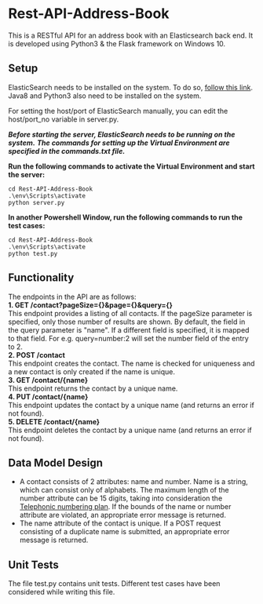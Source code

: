 # Rest-API-Address-Book
This is a RESTful API for an address book with an Elasticsearch back end. It is developed using Python3 & the Flask framework on Windows 10.

## Setup
ElasticSearch needs to be installed on the system. To do so, [follow this link]( https://www.elastic.co/guide/en/elasticsearch/reference/5.1/windows.html). Java8 and Python3 also need to be installed on the system.  

For setting the host/port of ElasticSearch manually, you can edit the host/port_no variable in server.py.  

***Before starting the server, ElasticSearch needs to be running on the system.***
***The commands for setting up the Virtual Environment are specified in the commands.txt file.***


**Run the following commands to activate the Virtual Environment and start the server:**  
```
cd Rest-API-Address-Book
.\env\Scripts\activate
python server.py
```

**In another Powershell Window, run the following commands to run the test cases:**  
```
cd Rest-API-Address-Book
.\env\Scripts\activate
python test.py
```

## Functionality
The endpoints in the API are as follows:  
**1. GET /contact?pageSize={}&page={}&query={}**  
This endpoint provides a listing of all contacts. If the pageSize parameter is specified, only those number of results are shown. By default, the field in the query parameter is "name". If a different field is specified, it is mapped to that field. For e.g. query=number:2 will set the number field of the entry to 2.  
**2. POST /contact**  
This endpoint creates the contact. The name is checked for uniqueness and a new contact is only created if the name is unique.  
**3. GET /contact/{name}**  
This endpoint returns the contact by a unique name.  
**4. PUT /contact/{name}**  
This endpoint updates the contact by a unique name (and returns an error if not found).  
**5. DELETE /contact/{name}**  
This endpoint deletes the contact by a unique name (and returns an error if not found).  

## Data Model Design
* A contact consists of 2 attributes: name and number. Name is a string, which can consist only of alphabets. The maximum length of the number attribute can be 15 digits, taking into consideration the [Telephonic numbering plan](https://en.wikipedia.org/wiki/Telephone_numbering_plan). If the bounds of the name or number attribute are violated, an appropriate error message is returned. 
* The name attribute of the contact is unique. If a POST request consisting of a duplicate name is submitted, an appropriate error message is returned.

## Unit Tests
The file test.py contains unit tests. Different test cases have been considered while writing this file.
